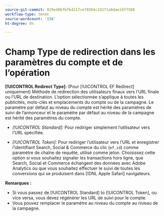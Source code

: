 ```yaml
---
source-git-commit: 029e406fbfb4217ce78364c2d1f1a6dae24ff588
workflow-type: tm+mt
source-wordcount: '158'
ht-degree: 0%

---
```

# Champ Type de redirection dans les paramètres du compte et de l’opération

**[!UICONTROL Redirect Type]:** (Pour [!UICONTROL EF Redirect] uniquement) Méthode de redirection des utilisateurs finaux vers l’URL finale ou l’URL de destination. L’option sélectionnée s’applique à toutes les publicités, mots-clés et emplacements du compte ou de la campagne. Le paramètre par défaut au niveau du compte est hérité des paramètres de suivi de l’annonceur et le paramètre par défaut au niveau de la campagne est hérité des paramètres du compte.

* *[!UICONTROL Standard]:* Pour rediriger simplement l’utilisateur vers l’URL spécifiée.

* *[!UICONTROL Token]:* Pour rediriger l’utilisateur vers l’URL et enregistrer l’identifiant Search, Social &amp; Commerce du clic (`ef_id`) comme paramètre de chaîne de requête, utilisé comme jeton. Choisissez cette option si vous souhaitez signaler les transactions hors ligne, que Search, Social et Commerce échangent des données avec Adobe Analytics ou que vous souhaitez effectuer le suivi de toutes les conversions qui se produisent dans [!DNL Apple Safari] navigateurs.

**Remarques :**

* Si vous passez de [!UICONTROL Standard] to [!UICONTROL Token], ou vice versa, vous devez régénérer les URL de suivi pour le compte.
* Vous pouvez remplacer le paramètre au niveau du compte au niveau de la campagne.
